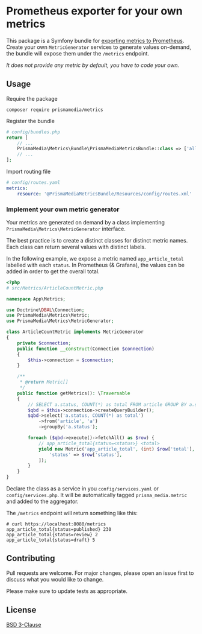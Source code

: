 # Prometheus exporter for your own metrics

This package is a Symfony bundle for [exporting metrics to Prometheus](https://prometheus.io/docs/instrumenting/writing_exporters/).
Create your own `MetricGenerator` services to generate values on-demand, the bundle  will expose them under the `/metrics` endpoint.

*It does not provide any metric by default, you have to code your own.*

## Usage

Require the package

```
composer require prismamedia/metrics
```

Register the bundle

```php
# config/bundles.php
return [
    // ...
    PrismaMedia\Metrics\Bundle\PrismaMediaMetricsBundle::class => ['all' => true],
    // ...
];
```

Import routing file

```yaml
# config/routes.yaml
metrics:
    resource: '@PrismaMediaMetricsBundle/Resources/config/routes.xml'
```

### Implement your own metric generator

Your metrics are generated on demand by a class implementing `PrismaMedia\Metrics\MetricGenerator` interface.

The best practice is to create a distinct classes for distinct metric names.
Each class can return several values with distinct labels.

In the following example, we expose a metric named `app_article_total`
labelled with each `status`. In Prometheus (& Grafana), the values can be added
in order to get the overall total.

```php
<?php
# src/Metrics/ArticleCountMetric.php

namespace App\Metrics;

use Doctrine\DBAL\Connection;
use PrismaMedia\Metrics\Metric;
use PrismaMedia\Metrics\MetricGenerator;

class ArticleCountMetric implements MetricGenerator
{
    private $connection;
    public function __construct(Connection $connection)
    {
        $this->connection = $connection;
    }

    /**
     * @return Metric[]
     */
    public function getMetrics(): \Traversable
    {
        // SELECT a.status, COUNT(*) as total FROM article GROUP BY a.status
        $qbd = $this->connection->createQueryBuilder();
        $qbd->select('a.status, COUNT(*) as total')
            ->from('article', 'a')
            ->groupBy('a.status');

        foreach ($qbd->execute()->fetchAll() as $row) {
            // app_article_total{status=<status>} <total>
            yield new Metric('app_article_total', (int) $row['total'], [
                'status' => $row['status'],
            ]);
        }
    }
}
```

Declare the class as a service in you `config/services.yaml` or `config/services.php`.
It will be automatically tagged `prisma_media.metric` and added to the aggregator.

The `/metrics` endpoint will return something like this:

```console
# curl https://localhost:8080/metrics
app_article_total{status=published} 230
app_article_total{status=review} 2
app_article_total{status=draft} 5
```


## Contributing

Pull requests are welcome. For major changes, please open an issue first to discuss what you would like to change.

Please make sure to update tests as appropriate.


## License

[BSD 3-Clause](https://choosealicense.com/licenses/bsd-3-clause/)
